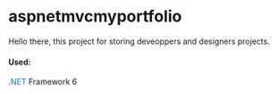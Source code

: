 # aspnetmvcmyportfolio
<style>
  .netstyle{
    color: #1976d2;
    fontWeight="bold";
  }
</style>

Hello there, this project for storing deveoppers and designers projects.
<br><h4>Used:</h4>
<p>.<span class="netstyle">NET</span> Framework 6</p>
